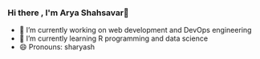 ### Hi there , I'm Arya Shahsavar👋

- 🔭 I’m currently working on web development and DevOps engineering
- 🌱 I’m currently learning R programming and data science
- 😄 Pronouns: sharyash
